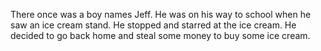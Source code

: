 There once was a boy names Jeff. He was on his way to school when he saw an ice cream stand. He stopped and starred at the ice cream. He decided to go back home and steal some money to buy some ice cream.